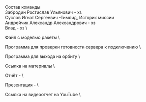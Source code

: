 Состав команды \
Забродин Ростислав Ульянович - хз \
Суслов Игнат Сергеевич -Тимлид, Историк миссии \
Андрейчик Александр Александрович - хз \
Влад - хз \

Файл с моделью ракеты \

Программа для проверки готовности сервера к подключению \

Программа для выхода на орбиту \

Ссылка на материалы \

Отчёт -  \

Презентация -  \


Ссылка на видеоотчет на YouTube \

